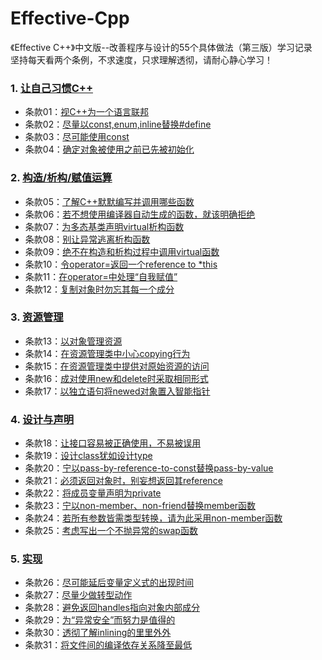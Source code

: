 # Effective-Cpp

《Effective C++》中文版--改善程序与设计的55个具体做法（第三版）学习记录<br>
坚持每天看两个条例，不求速度，只求理解透彻，请耐心静心学习！

### 1. [让自己习惯C++](https://github.com/Bert-Z/Effective-Cpp/tree/master/Chapter1)

* 条款01：[视C++为一个语言联邦](https://github.com/Bert-Z/Effective-Cpp/tree/master/Chapter1/item01)
* 条款02：[尽量以const,enum,inline替换#define](https://github.com/Bert-Z/Effective-Cpp/tree/master/Chapter1/item02)
* 条款03：[尽可能使用const](https://github.com/Bert-Z/Effective-Cpp/tree/master/Chapter1/item03)
* 条款04：[确定对象被使用之前已先被初始化](https://github.com/Bert-Z/Effective-Cpp/tree/master/Chapter1/item04)

### 2. [构造/析构/赋值运算](https://github.com/Bert-Z/Effective-Cpp/tree/master/Chapter2)

* 条款05：[了解C++默默编写并调用哪些函数](https://github.com/Bert-Z/Effective-Cpp/tree/master/Chapter2/item05)
* 条款06：[若不想使用编译器自动生成的函数，就该明确拒绝](https://github.com/Bert-Z/Effective-Cpp/tree/master/Chapter2/item06)
* 条款07：[为多态基类声明virtual析构函数](https://github.com/Bert-Z/Effective-Cpp/tree/master/Chapter2/item07)
* 条款08：[别让异常逃离析构函数](https://github.com/Bert-Z/Effective-Cpp/tree/master/Chapter2/item08)
* 条款09：[绝不在构造和析构过程中调用virtual函数](https://github.com/Bert-Z/Effective-Cpp/tree/master/Chapter2/item09)
* 条款10：[令operator=返回一个reference to *this](https://github.com/Bert-Z/Effective-Cpp/tree/master/Chapter2/item10)
* 条款11：[在operator=中处理“自我赋值”](https://github.com/Bert-Z/Effective-Cpp/tree/master/Chapter2/item11)
* 条款12：[复制对象时勿忘其每一个成分](https://github.com/Bert-Z/Effective-Cpp/tree/master/Chapter2/item12)

### 3. [资源管理](https://github.com/Bert-Z/Effective-Cpp/tree/master/Chapter3)

* 条款13：[以对象管理资源](https://github.com/Bert-Z/Effective-Cpp/tree/master/Chapter3/item13)
* 条款14：[在资源管理类中小心copying行为](https://github.com/Bert-Z/Effective-Cpp/tree/master/Chapter3/item14)
* 条款15：[在资源管理类中提供对原始资源的访问](https://github.com/Bert-Z/Effective-Cpp/tree/master/Chapter3/item15)
* 条款16：[成对使用new和delete时采取相同形式](https://github.com/Bert-Z/Effective-Cpp/tree/master/Chapter3/item16)
* 条款17：[以独立语句将newed对象置入智能指针](https://github.com/Bert-Z/Effective-Cpp/tree/master/Chapter3/item17)

### 4. [设计与声明](https://github.com/Bert-Z/Effective-Cpp/tree/master/Chapter4)

* 条款18：[让接口容易被正确使用，不易被误用](https://github.com/Bert-Z/Effective-Cpp/tree/master/Chapter4/item18)
* 条款19：[设计class犹如设计type](https://github.com/Bert-Z/Effective-Cpp/tree/master/Chapter4/item19)
* 条款20：[宁以pass-by-reference-to-const替换pass-by-value](https://github.com/Bert-Z/Effective-Cpp/tree/master/Chapter4/item20)
* 条款21：[必须返回对象时，别妄想返回其reference](https://github.com/Bert-Z/Effective-Cpp/tree/master/Chapter4/item21)
* 条款22：[将成员变量声明为private](https://github.com/Bert-Z/Effective-Cpp/tree/master/Chapter4/item22)
* 条款23：[宁以non-member、non-friend替换member函数](https://github.com/Bert-Z/Effective-Cpp/tree/master/Chapter4/item23)
* 条款24：[若所有参数皆需类型转换，请为此采用non-member函数](https://github.com/Bert-Z/Effective-Cpp/tree/master/Chapter4/item24)
* 条款25：[考虑写出一个不抛异常的swap函数](https://github.com/Bert-Z/Effective-Cpp/tree/master/Chapter4/item25)

### 5. [实现](https://github.com/Bert-Z/Effective-Cpp/tree/master/Chapter5)

* 条款26：[尽可能延后变量定义式的出现时间](https://github.com/Bert-Z/Effective-Cpp/tree/master/Chapter5/item26)
* 条款27：[尽量少做转型动作](https://github.com/Bert-Z/Effective-Cpp/tree/master/Chapter5/item27)
* 条款28：[避免返回handles指向对象内部成分](https://github.com/Bert-Z/Effective-Cpp/tree/master/Chapter5/item28)
* 条款29：[为“异常安全”而努力是值得的](https://github.com/Bert-Z/Effective-Cpp/tree/master/Chapter5/item29)
* 条款30：[透彻了解inlining的里里外外](https://github.com/Bert-Z/Effective-Cpp/tree/master/Chapter5/item30)
* 条款31：[将文件间的编译依存关系降至最低](https://github.com/Bert-Z/Effective-Cpp/tree/master/Chapter5/item31)
